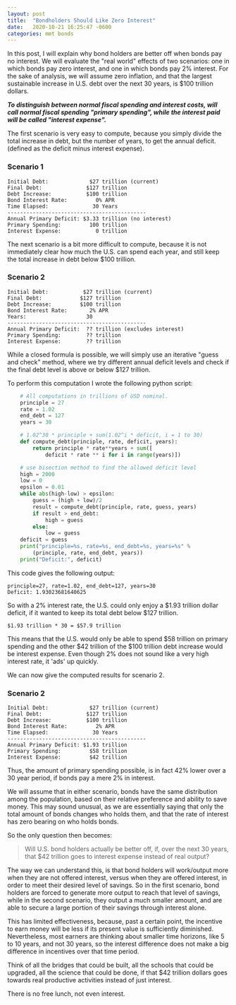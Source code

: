 ```yaml
---
layout: post
title:  "Bondholders Should Like Zero Interest"
date:   2020-10-21 16:25:47 -0600
categories: mmt bonds
---
```


In this post, I will explain why bond holders are better off when bonds pay no interest.
We will evaluate the "real world" effects of two scenarios:
one in which bonds pay zero interest, and one in which 
bonds pay 2% interest.
For the sake of analysis, we will assume zero inflation, and that
the largest sustainable increase in U.S. debt over the next 30 years,
is $100 trillion dollars.

*__To distinguish between normal fiscal spending and interest costs,
will call normal fiscal spending "primary spending", while the
interest paid will be called "interest expense".__*


The first scenario is very easy to compute, because you simply divide
the total increase in debt, but the number of years, to get
the annual deficit.  (defined as the deficit minus interest expense).

### Scenario 1

    Initial Debt:             $27 trillion (current)
    Final Debt:              $127 trillion
    Debt Increase:           $100 trillion 
    Bond Interest Rate:         0% APR
    Time Elapsed:              30 Years
    --------------------------------------------
    Annual Primary Deficit: $3.33 trillion (no interest)
    Primary Spending:         100 trillion 
    Interest Expense:           0 trillion

The next scenario is a bit more difficult to compute,
because it is not immediately clear how much the U.S. can spend
each year, and still keep the total increase in debt below
$100 trillion.

### Scenario 2

    Initial Debt:           $27 trillion (current)
    Final Debt:            $127 trillion
    Debt Increase:         $100 trillion 
    Bond Interest Rate:       2% APR
    Years:                   30
    --------------------------------------------
    Annual Primary Deficit:  ?? trillion (excludes interest)
    Primary Spending:        ?? trillion
    Interest Expense:        ?? trillion
   
While a closed formula is possible, we will simply use an iterative
"guess and check" method, where we try different annual deficit levels
and check if the final debt level is above or below $127 trillion.

To perform this computation I wrote the following python script:

~~~python
    # All computations in trillions of USD nominal.
    principle = 27
    rate = 1.02
    end_debt = 127
    years = 30

    # 1.02^30 * principle + sum(1.02^i * deficit, i = 1 to 30)
    def compute_debt(principle, rate, deficit, years):
        return principle * rate**years + sum([
            deficit * rate ** i for i in range(years)])

    # use bisection method to find the allowed deficit level
    high = 2000
    low = 0
    epsilon = 0.01
    while abs(high-low) > epsilon:
        guess = (high + low)/2
        result = compute_debt(principle, rate, guess, years)
        if result > end_debt:
            high = guess
        else:
            low = guess
    deficit = guess
    print("principle=%s, rate=%s, end_debt=%s, years=%s" %
        (principle, rate, end_debt, years))
    print("Deficit:", deficit)
~~~
    
    
This code gives the following output:

    principle=27, rate=1.02, end_debt=127, years=30
    Deficit: 1.93023681640625

So with a 2% interest rate, the U.S. could only enjoy a $1.93 trillion dollar deficit, if it wanted to keep
its total debt below $127 trillion.

    $1.93 trillion * 30 = $57.9 trillion

This means that the U.S. would only be able 
to spend $58 trillion on primary spending and the other $42 trillion of 
the $100 trillion debt increase would
be interest expense.  Even though 2% does not sound like a very high interest
rate, it 'ads' up quickly.


We can now give the computed results for scenario 2.

### Scenario 2

    Initial Debt:             $27 trillion (current)
    Final Debt:              $127 trillion
    Debt Increase:           $100 trillion 
    Bond Interest Rate:         2% APR
    Time Elapsed:              30 Years
    --------------------------------------------
    Annual Primary Deficit: $1.93 trillion
    Primary Spending:         $58 trillion
    Interest Expense:         $42 trillion
 
Thus, the amount of primary spending possible, is in fact 42% lower over a 30 year period, if bonds pay a mere 2% in interest.

We will assume that in either scenario, bonds have the same distribution among the population,
based on their relative preference and ability to save money.  This may sound unusual,
as we are essentially saying that only the total amount of bonds changes who holds them,
and that the rate of interest has zero bearing on who holds bonds. 

So the only question then becomes:

>  Will U.S. bond holders actually be better off, if, over the next 30 years,
>  that $42 trillion goes to interest expense instead of real output?

The way we can understand this, is that bond holders will work/output
more when they are not offered interest, versus when they are offered interest, in order to meet their
desired level of savings.  So in the first scenario, bond holders are forced to generate
more output to reach that level of savings, while in the second scenario, they output a much smaller amount,
and are able to secure a large portion of their savings through interest alone.

This has limited effectiveness, because, past a certain point, the incentive 
to earn money will be less if its present value is sufficiently diminished.
Nevertheless, most earners are thinking about smaller time horizons, like 5
to 10 years, and not 30 years, so the interest difference does not make
a big difference in incentives over that time period.

Think of all the bridges that could be built, all the schools that could be upgraded,
all the science that could be done, if that $42 trillion dollars goes towards real
productive activities instead of just interest.

There is no free lunch, not even interest.
